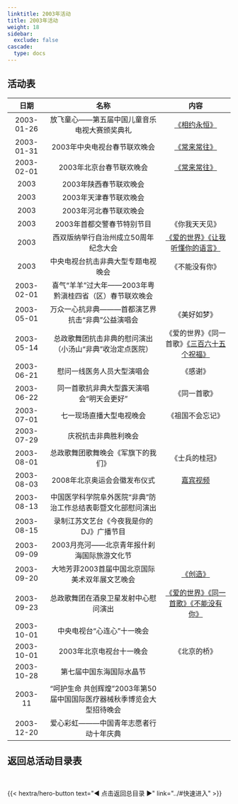 ```yaml
---
linktitle: 2003年活动
title: 2003年活动
weight: 18
sidebar:
  exclude: false
cascade:
  type: docs
---
```


## 活动表

|日期|名称|内容|
|:-----:|:-----:|:-----:|
|2003-01-26|放飞童心——第五届中国儿童音乐电视大赛颁奖典礼|[《相约永恒》](../2003/20030126/)|
|2003-01-31|2003年中央电视台春节联欢晚会|[《常来常往》](../2003/20030131/#2003年中央电视台春节联欢晚会)|
|2003-02-01|2003年北京台春节联欢晚会|[《常来常往》](../2003/20030131/#2003年北京台春节联欢晚会)|
|2003|2003年陕西春节联欢晚会||
|2003|2003年天津春节联欢晚会||
|2003|2003年河北春节联欢晚会||
|2003|2003年首都交警春节特别节目|《你我天天见》|
|2003|西双版纳举行自治州成立50周年纪念大会|[《爱的世界》《让我听懂你的语言》](../2003/2003/)|
|2003|中央电视台抗击非典大型专题电视晚会|《不能没有你》|
|2003-02-01|喜气“羊羊”过大年——2003年粤黔滇桂四省（区）春节联欢晚会||
|2003-05-01|万众一心抗非典———首都演艺界抗击“非典”公益演唱会|《美好如梦》|
|2003-05-14|总政歌舞团抗击非典的慰问演出（小汤山“非典”收治定点医院）|《爱的世界》《同一首歌》[《三百六十五个祝福》](../2003/20030514/)|
|2003-06-21|慰问一线医务人员大型演唱会|《感谢》|
|2003-06-22|同一首歌抗非典大型露天演唱会“明天会更好”|《同一首歌》|
|2003-07-01|七一现场直播大型电视晚会|《祖国不会忘记》|
|2003-07-29|庆祝抗击非典胜利晚会||
|2003-08-01|总政歌舞团歌舞晚会《军旗下的我们》|《士兵的桂冠》|
|2003-08-03|2008年北京奥运会会徽发布仪式|[嘉宾视频](../2003/20030803/)|
|2003-08-13|中国医学科学院阜外医院“非典”防治工作总结表彰暨文化部慰问演出||
|2003-08-15|录制江苏文艺台《今夜我是你的DJ》广播节目||
|2003-09-09|2003月亮河——北京青年报什刹海国际旅游文化节||
|2003-09-20|大地芳菲2003首届中国北京国际美术双年展文艺晚会|[《创造》](../2003/20030920/)|
|2003-09-23|总政歌舞团在酒泉卫星发射中心慰问演出|[《爱的世界》《同一首歌》《不能没有你》](../2003/20030923/)|
|2003-10-01|中央电视台“心连心”十一晚会||
|2003-10-01|2003年北京电视台十一晚会|《北京的桥》|
|2003-10-28|第七届中国东海国际水晶节||
|2003-11|“呵护生命 共创辉煌”2003年第50届中国国际医疗器械秋季博览会大型招待晚会||
|2003-12-20|爱心彩虹―――中国青年志愿者行动十年庆典||




## 返回总活动目录表

<br>

{{< hextra/hero-button text="◀ 点击返回总目录 ▶" link="../#快速进入" >}}
